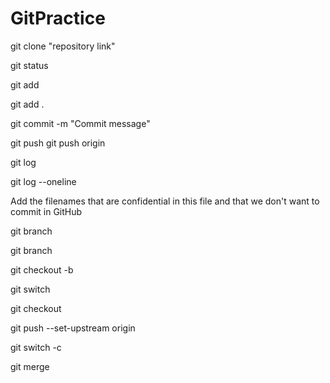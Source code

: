 # GitPractice

<!-- //To clone a repository -->
git clone "repository link"

<!-- //To check the status of the git files  -->
<!-- Untracked - U -->
<!-- Modified - M -->
git status

<!-- //To add files in the git -->

<!-- To add a specific file  -->
git add <filename>

<!-- To add all the files that you have worked on -->
git add .

<!-- //Commit Changes to the repository -->
git commit -m "Commit message"

<!-- //Push the files to the github -->
git push
git push origin <branchName>

<!-- To get information of the commits made so far -->
git log

<!-- To get information of commits made so far in short form -->
git log --oneline

<!-- .gitignore -->
Add the filenames that are confidential in this file and that we don't want to commit in GitHub

<!-- To check in which branch we are currently in -->
git branch

<!-- To create a new branch -->
git branch <branchName>

git checkout -b <branchName>

<!-- To switch branch -->
git switch <branchName>

git checkout <branchName>

<!-- To add an upstream branch -->
git push --set-upstream origin <branchName>

<!-- To make a new branch & then switch into it -->
git switch -c <branchName>

<!-- To merge data from a branch of a Github -->
git merge <branchName>

